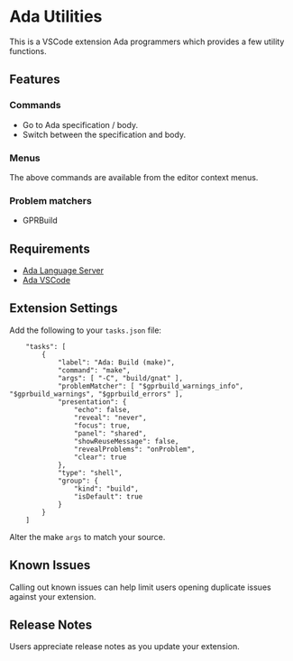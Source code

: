 # Ada Utilities

This is a VSCode extension Ada programmers which provides a few utility functions.

## Features

### Commands

* Go to Ada specification / body.
* Switch between the specification and body.

### Menus

The above commands are available from the editor context menus.

### Problem matchers

* GPRBuild

## Requirements

* [Ada Language Server](https://github.com/AdaCore/ada_language_server)
* [Ada VSCode](https://github.com/Lucretia/ada-vscode)

## Extension Settings

Add the following to your ```tasks.json``` file:

```
    "tasks": [
        {
            "label": "Ada: Build (make)",
            "command": "make",
            "args": [ "-C", "build/gnat" ],
            "problemMatcher": [ "$gprbuild_warnings_info", "$gprbuild_warnings", "$gprbuild_errors" ],
            "presentation": {
                "echo": false,
                "reveal": "never",
                "focus": true,
                "panel": "shared",
                "showReuseMessage": false,
                "revealProblems": "onProblem",
                "clear": true
            },
            "type": "shell",
            "group": {
                "kind": "build",
                "isDefault": true
            }
        }
    ]
```

Alter the make ```args``` to match your source.


## Known Issues

Calling out known issues can help limit users opening duplicate issues against your extension.

## Release Notes

Users appreciate release notes as you update your extension.
